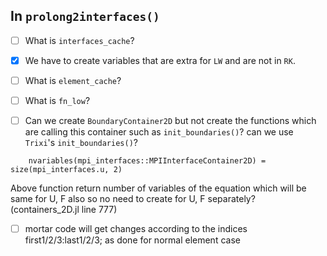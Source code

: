 ## In `prolong2interfaces()`
- [ ] What is `interfaces_cache`?
- [x] We have to create variables that are extra for `LW` and are not in `RK`.
- [ ] What is `element_cache`? 
- [ ] What is `fn_low`?


- [ ] Can we create `BoundaryContainer2D` but not create the functions which are calling this container such as `init_boundaries()`? can we use `Trixi`'s `init_boundaries()`?
```
    nvariables(mpi_interfaces::MPIInterfaceContainer2D) = size(mpi_interfaces.u, 2)
```
Above function return number of variables of the equation which will be same for U, F also so no need to create for U, F separately? (containers_2D.jl line 777)

- [ ] mortar code will get changes according to the indices first1/2/3:last1/2/3; as done for normal element case